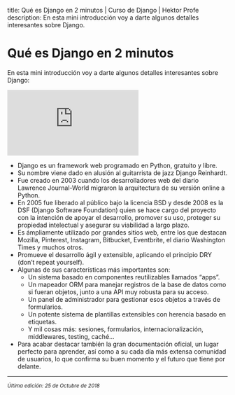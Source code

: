title: Qué es Django en 2 minutos | Curso de Django | Hektor Profe
description: En esta mini introducción voy a darte algunos detalles interesantes sobre Django.

<style>
.admonition.note > .superfences-tabs > label:hover, .headerlink{ color: #018dc5 !important; }
.admonition.note { box-shadow: none; margin: 0; padding: 0; border-left: 0; border-radius: 0; font-size: 105%; }
.admonition.note label{ font-size: 91%; }
.admonition.note > .admonition-title { display: none; }
</style>

# Qué es Django en 2 minutos

En esta mini introducción voy a darte algunos detalles interesantes sobre Django:

<div class='embed-container'><iframe src='https://player.vimeo.com/video/296981948' frameborder='0' webkitAllowFullScreen mozallowfullscreen allowFullScreen></iframe></div>

* Django es un framework web programado en Python, gratuito y libre.
* Su nombre viene dado en alusión al guitarrista de jazz Django Reinhardt.
* Fue creado en 2003 cuando los desarrolladores web del diario Lawrence Journal-World migraron la arquitectura de su versión online a Python.
* En 2005 fue liberado al público bajo la licencia BSD y desde 2008 es la DSF (Django Software Foundation) quien se hace cargo del proyecto con la intención de apoyar el desarrollo, promover su uso, proteger su propiedad intelectual y asegurar su viabilidad a largo plazo.
* Es ámpliamente utilizado por grandes sitios web, entre los que destacan Mozilla, Pinterest, Instagram, Bitbucket, Eventbrite, el diario Washington Times y muchos otros.
* Promueve el desarrollo ágil y extensible, aplicando el principio DRY (don’t repeat yourself).
* Algunas de sus características más importantes son:
    * Un sistema basado en componentes reutilizables llamados “apps”.
    * Un mapeador ORM para manejar registros de la base de datos como si fueran objetos, junto a una API muy robusta para su acceso.
    * Un panel de administrador para gestionar esos objetos a través de formularios.
    * Un potente sistema de plantillas extensibles con herencia basado en etiquetas.
    * Y mil cosas más: sesiones, formularios, internacionalización, middlewares, testing, caché…
* Para acabar destacar también la gran documentación oficial, un lugar perfecto para aprender, así como a su cada día más extensa comunidad de usuarios, lo que confirma su buen momento y el futuro que tiene por delante.

___
<small class="edited"><i>Última edición: 25 de Octubre de 2018</i></small>